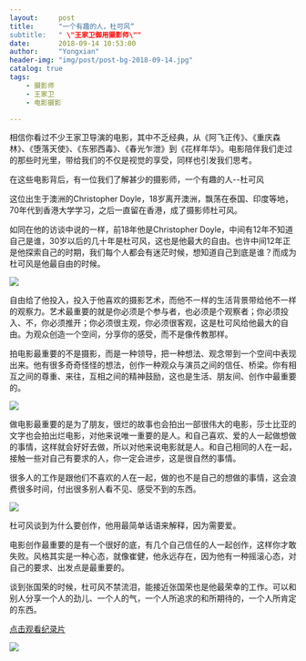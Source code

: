 ```yaml
---
layout:     post
title:      "一个有趣的人，杜可风“
subtitle:   " \"王家卫御用摄影师\""
date:       2018-09-14 10:53:00
author:     "Yongxian"
header-img: "img/post/post-bg-2018-09-14.jpg"
catalog: true
tags:
    - 摄影师
    - 王家卫
    - 电影摄影

---
```

相信你看过不少王家卫导演的电影，其中不乏经典，从《阿飞正传》、《重庆森林》、《堕落天使》、《东邪西毒》、《春光乍泄》到《花样年华》。电影陪伴我们走过的那些时光里，带给我们的不仅是视觉的享受，同样也引发我们思考。

在这些电影背后，有一位我们了解甚少的摄影师，一个有趣的人--杜可风

这位出生于澳洲的Christopher Doyle，18岁离开澳洲，飘荡在泰国、印度等地，70年代到香港大学学习，之后一直留在香港，成了摄影师杜可风。

如同在他的访谈中说的一样，前18年他是Christopher Doyle，中间有12年不知道自己是谁，30岁以后的几十年是杜可风，这也是他最大的自由。也许中间12年正是他探索自己的时期，我们每个人都会有迷茫时候，想知道自己到底是谁？而成为杜可风是他最自由的时候。

![](https://ws4.sinaimg.cn/large/006y8mN6ly1g776iwmygcj30gz0kl76d.jpg)

自由给了他投入，投入于他喜欢的摄影艺术，而他不一样的生活背景带给他不一样的观察力。艺术最重要的就是你必须是个参与者，也必须是个观察者；你必须投入、不，你必须推开；你必须很主观，你必须很客观，这是杜可风给他最大的自由。为观众创造一个空间，分享你的感受，而不是像传教那样。



拍电影最重要的不是摄影，而是一种领导，把一种想法、观念带到一个空间中表现出来。他有很多奇奇怪怪的想法，创作一种观众与演员之间的信任、桥梁。你有相互之间的尊重、来往，互相之间的精神鼓励，这也是生活、朋友间、创作中最重要的。

![](https://ws4.sinaimg.cn/large/006y8mN6ly1g776kd757sj30ja0kmjtj.jpg)

做电影最重要的是为了朋友，很烂的故事也会拍出一部很伟大的电影，莎士比亚的文字也会拍出烂电影，对他来说唯一重要的是人。和自己喜欢、爱的人一起做想做的事情，这样就会好好去做，所以对他来说电影就是人。和自己相同的人在一起，接触一些对自己有要求的人，你一定会进步，这是很自然的事情。

很多人的工作是跟他们不喜欢的人在一起，做的也不是自己的想做的事情，这会浪费很多时间，付出很多别人看不见、感受不到的东西。

![](https://ws2.sinaimg.cn/large/006y8mN6ly1g776jwljd2j30lk0krtaq.jpg)

杜可风谈到为什么要创作，他用最简单话语来解释，因为需要爱。

电影创作最重要的是有一个很好的底，有几个自己信任的人一起创作，这样你才敢失败。风格其实是一种心态，就像崔健，他永远存在，因为他有一种摇滚心态，对自己的要求、出发点是最重要的。

谈到张国荣的时候，杜可风不禁流泪，能接近张国荣也是他最荣幸的工作。可以和别人分享一个人的劲儿、一个人的气，一个人所追求的和所期待的，一个人所肯定的东西。

[点击观看纪录片](https://v.qq.com/x/page/i03718g03kg.html)

![](https://ws2.sinaimg.cn/large/006y8mN6ly1g776ekltnej30760760t7.jpg)